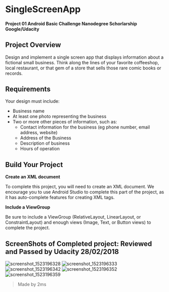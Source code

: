 # SingleScreenApp
#### Project 01 Android Basic Challenge Nanodegree Schorlarship Google/Udacity

## Project Overview

Design and implement a single screen app that displays information about a fictional small business. 
Think along the lines of your favorite coffeeshop, local restaurant,
or that gem of a store that sells those rare comic books or records.

## Requirements

Your design must include: 
- Business name
- At least one photo representing the business
- Two or more other pieces of information, such as:
  - Contact information for the business (eg phone number, email address, website)
  - Address of the Business
  - Description of business
  - Hours of operation

## Build Your Project

**Create an XML document**

To complete this project, you will need to create an XML document. 
We encourage you to use Android Studio to complete this part of the project, 
as it has auto-complete features for creating XML tags. 

**Include a ViewGroup**

Be sure to include a 
ViewGroup (RelativeLayout, LinearLayout, or ConstraintLayout) 
and enough views (Image, Text, or Button views) to complete the project. 

## ScreenShots of Completed project: Reviewed and Passed by Udacity 28/02/2018

![screenshot_1523196328](https://user-images.githubusercontent.com/31923567/38468471-7060ec52-3b3e-11e8-8ed0-2c3386b8f126.png)
![screenshot_1523196333](https://user-images.githubusercontent.com/31923567/38468472-75151fa2-3b3e-11e8-86b9-f5261d7af150.png)
![screenshot_1523196342](https://user-images.githubusercontent.com/31923567/38468474-752b4e9e-3b3e-11e8-93e9-def04bd3f6af.png)
![screenshot_1523196352](https://user-images.githubusercontent.com/31923567/38468475-75405758-3b3e-11e8-9cb8-e96353e9688c.png)
![screenshot_1523196359](https://user-images.githubusercontent.com/31923567/38468476-755dc982-3b3e-11e8-972c-f5b0532082d4.png)


> Made by 2ms

